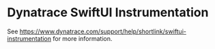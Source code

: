 # Dynatrace SwiftUI Instrumentation
See https://www.dynatrace.com/support/help/shortlink/swiftui-instrumentation for more information.
